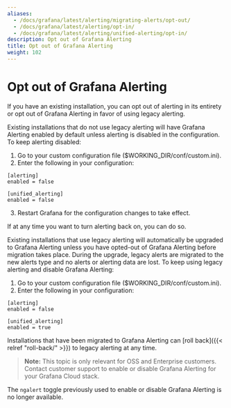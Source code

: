 ```yaml
---
aliases:
  - /docs/grafana/latest/alerting/migrating-alerts/opt-out/
  - /docs/grafana/latest/alerting/opt-in/
  - /docs/grafana/latest/alerting/unified-alerting/opt-in/
description: Opt out of Grafana Alerting
title: Opt out of Grafana Alerting
weight: 102
---
```


# Opt out of Grafana Alerting

If you have an existing installation, you can opt out of alerting in its entirety or opt out of Grafana Alerting in favor of using legacy alerting.

Existing installations that do not use legacy alerting will have Grafana Alerting enabled by default unless alerting is disabled in the configuration. To keep alerting disabled:

1. Go to your custom configuration file ($WORKING_DIR/conf/custom.ini).
1. Enter the following in your configuration:

```
[alerting]
enabled = false

[unified_alerting]
enabled = false
```

3. Restart Grafana for the configuration changes to take effect.

If at any time you want to turn alerting back on, you can do so.

Existing installations that use legacy alerting will automatically be upgraded to Grafana Alerting unless you have opted-out of Grafana Alerting before migration takes place. During the upgrade, legacy alerts are migrated to the new alerts type and no alerts or alerting data are lost. To keep using legacy alerting and disable Grafana Alerting:

1. Go to your custom configuration file ($WORKING_DIR/conf/custom.ini).
2. Enter the following in your configuration:

```
[alerting]
enabled = false

[unified_alerting]
enabled = true
```

Installations that have been migrated to Grafana Alerting can [roll back]({{< relref "roll-back/" >}}) to legacy alerting at any time.

> **Note:** This topic is only relevant for OSS and Enterprise customers. Contact customer support to enable or disable Grafana Alerting for your Grafana Cloud stack.

The `ngalert` toggle previously used to enable or disable Grafana Alerting is no longer available.
